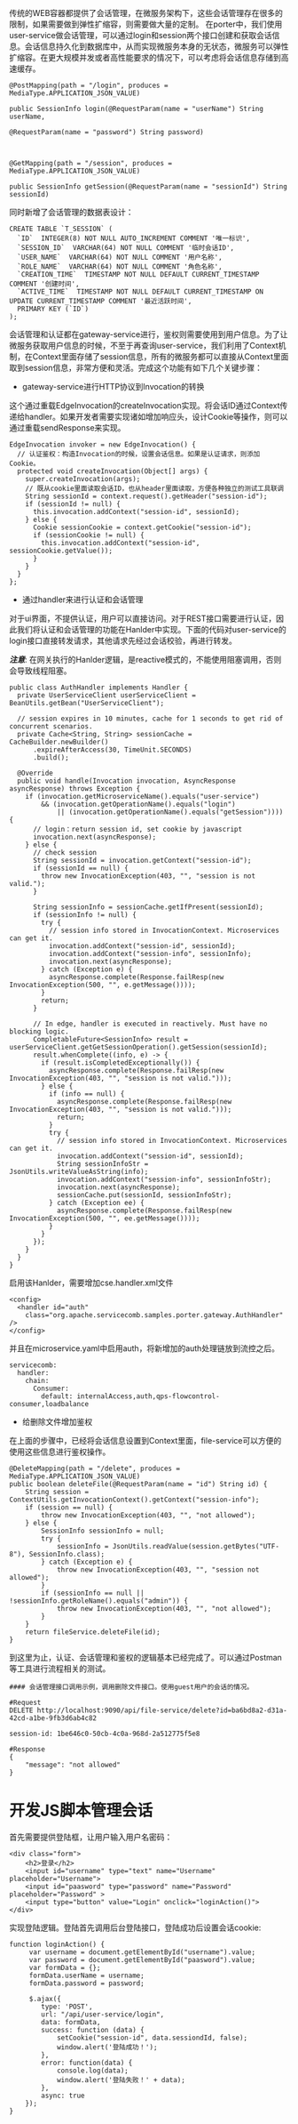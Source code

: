传统的WEB容器都提供了会话管理，在微服务架构下，这些会话管理存在很多的限制，如果需要做到弹性扩缩容，则需要做大量的定制。 在porter中，我们使用user-service做会话管理，可以通过login和session两个接口创建和获取会话信息。会话信息持久化到数据库中，从而实现微服务本身的无状态，微服务可以弹性扩缩容。在更大规模并发或者高性能要求的情况下，可以考虑将会话信息存储到高速缓存。

```
@PostMapping(path = "/login", produces = MediaType.APPLICATION_JSON_VALUE)

public SessionInfo login(@RequestParam(name = "userName") String userName,

@RequestParam(name = "password") String password)



@GetMapping(path = "/session", produces = MediaType.APPLICATION_JSON_VALUE)

public SessionInfo getSession(@RequestParam(name = "sessionId") String sessionId)
```

同时新增了会话管理的数据表设计：

    CREATE TABLE `T_SESSION` (
      `ID`  INTEGER(8) NOT NULL AUTO_INCREMENT COMMENT '唯一标识',
      `SESSION_ID`  VARCHAR(64) NOT NULL COMMENT '临时会话ID',
      `USER_NAME`  VARCHAR(64) NOT NULL COMMENT '用户名称',
      `ROLE_NAME`  VARCHAR(64) NOT NULL COMMENT '角色名称',
      `CREATION_TIME`  TIMESTAMP NOT NULL DEFAULT CURRENT_TIMESTAMP COMMENT '创建时间',
      `ACTIVE_TIME`  TIMESTAMP NOT NULL DEFAULT CURRENT_TIMESTAMP ON UPDATE CURRENT_TIMESTAMP COMMENT '最近活跃时间',
      PRIMARY KEY (`ID`)
    );

会话管理和认证都在gateway-service进行，鉴权则需要使用到用户信息。为了让微服务获取用户信息的时候，不至于再查询user-service，我们利用了Context机制，在Context里面存储了session信息，所有的微服务都可以直接从Context里面取到session信息，非常方便和灵活。完成这个功能有如下几个关键步骤：

* gateway-service进行HTTP协议到Invocation的转换

这个通过重载EdgeInvocation的createInvocation实现。将会话ID通过Context传递给handler。如果开发者需要实现诸如增加响应头，设计Cookie等操作，则可以通过重载sendResponse来实现。

```
EdgeInvocation invoker = new EdgeInvocation() {
  // 认证鉴权：构造Invocation的时候，设置会话信息。如果是认证请求，则添加Cookie。
  protected void createInvocation(Object[] args) {
    super.createInvocation(args);
    // 既从cookie里面读取会话ID，也从header里面读取，方便各种独立的测试工具联调
    String sessionId = context.request().getHeader("session-id");
    if (sessionId != null) {
      this.invocation.addContext("session-id", sessionId);
    } else {
      Cookie sessionCookie = context.getCookie("session-id");
      if (sessionCookie != null) {
        this.invocation.addContext("session-id", sessionCookie.getValue());
      }
    }
  }
};
```

* 通过handler来进行认证和会话管理

对于ui界面，不提供认证，用户可以直接访问。对于REST接口需要进行认证，因此我们将认证和会话管理的功能在Hanlder中实现。下面的代码对user-service的login接口直接转发请求，其他请求先经过会话校验，再进行转发。

***注意***: 在网关执行的Hanlder逻辑，是reactive模式的，不能使用阻塞调用，否则会导致线程阻塞。

```
public class AuthHandler implements Handler {
  private UserServiceClient userServiceClient = BeanUtils.getBean("UserServiceClient");

  // session expires in 10 minutes, cache for 1 seconds to get rid of concurrent scenarios.
  private Cache<String, String> sessionCache = CacheBuilder.newBuilder()
      .expireAfterAccess(30, TimeUnit.SECONDS)
      .build();

  @Override
  public void handle(Invocation invocation, AsyncResponse asyncResponse) throws Exception {
    if (invocation.getMicroserviceName().equals("user-service")
        && (invocation.getOperationName().equals("login")
            || (invocation.getOperationName().equals("getSession")))) {
      // login：return session id, set cookie by javascript
      invocation.next(asyncResponse);
    } else {
      // check session
      String sessionId = invocation.getContext("session-id");
      if (sessionId == null) {
        throw new InvocationException(403, "", "session is not valid.");
      }

      String sessionInfo = sessionCache.getIfPresent(sessionId);
      if (sessionInfo != null) {
        try {
          // session info stored in InvocationContext. Microservices can get it. 
          invocation.addContext("session-id", sessionId);
          invocation.addContext("session-info", sessionInfo);
          invocation.next(asyncResponse);
        } catch (Exception e) {
          asyncResponse.complete(Response.failResp(new InvocationException(500, "", e.getMessage())));
        }
        return;
      }

      // In edge, handler is executed in reactively. Must have no blocking logic.
      CompletableFuture<SessionInfo> result = userServiceClient.getGetSessionOperation().getSession(sessionId);
      result.whenComplete((info, e) -> {
        if (result.isCompletedExceptionally()) {
          asyncResponse.complete(Response.failResp(new InvocationException(403, "", "session is not valid.")));
        } else {
          if (info == null) {
            asyncResponse.complete(Response.failResp(new InvocationException(403, "", "session is not valid.")));
            return;
          }
          try {
            // session info stored in InvocationContext. Microservices can get it. 
            invocation.addContext("session-id", sessionId);
            String sessionInfoStr = JsonUtils.writeValueAsString(info);
            invocation.addContext("session-info", sessionInfoStr);
            invocation.next(asyncResponse);
            sessionCache.put(sessionId, sessionInfoStr);
          } catch (Exception ee) {
            asyncResponse.complete(Response.failResp(new InvocationException(500, "", ee.getMessage())));
          }
        }
      });
    }
  }
}
```

启用该Hanlder，需要增加cse.handler.xml文件

```
<config>
  <handler id="auth"
    class="org.apache.servicecomb.samples.porter.gateway.AuthHandler" />
</config>
```

并且在microservice.yaml中启用auth，将新增加的auth处理链放到流控之后。

```
servicecomb:
  handler:
    chain:
      Consumer:
        default: internalAccess,auth,qps-flowcontrol-consumer,loadbalance
```

* 给删除文件增加鉴权

在上面的步骤中，已经将会话信息设置到Context里面，file-service可以方便的使用这些信息进行鉴权操作。

```
@DeleteMapping(path = "/delete", produces = MediaType.APPLICATION_JSON_VALUE)
public boolean deleteFile(@RequestParam(name = "id") String id) {
    String session = ContextUtils.getInvocationContext().getContext("session-info");
    if (session == null) {
        throw new InvocationException(403, "", "not allowed");
    } else {
        SessionInfo sessionInfo = null;
        try {
            sessionInfo = JsonUtils.readValue(session.getBytes("UTF-8"), SessionInfo.class);
        } catch (Exception e) {
            throw new InvocationException(403, "", "session not allowed");
        }
        if (sessionInfo == null || !sessionInfo.getRoleName().equals("admin")) {
            throw new InvocationException(403, "", "not allowed");
        }
    }
    return fileService.deleteFile(id);
}
```

到这里为止，认证、会话管理和鉴权的逻辑基本已经完成了。可以通过Postman等工具进行流程相关的测试。

```
#### 会话管理接口调用示例，调用删除文件接口。使用guest用户的会话的情况。

#Request
DELETE http://localhost:9090/api/file-service/delete?id=ba6bd8a2-d31a-42cd-a1be-9fb3d6ab4c82

session-id: 1be646c0-50cb-4c0a-968d-2a512775f5e8

#Response
{
    "message": "not allowed"
}
```



# 开发JS脚本管理会话

首先需要提供登陆框，让用户输入用户名密码：

```
<div class="form">
    <h2>登录</h2>
    <input id="username" type="text" name="Username" placeholder="Username">
    <input id="paasword" type="password" name="Password" placeholder="Password" >
    <input type="button" value="Login" onclick="loginAction()">
</div>
```

实现登陆逻辑。登陆首先调用后台登陆接口，登陆成功后设置会话cookie:

```
function loginAction() {
     var username = document.getElementById("username").value;
     var password = document.getElementById("paasword").value;
     var formData = {};
     formData.userName = username;
     formData.password = password;

     $.ajax({
        type: 'POST',
        url: "/api/user-service/login",
        data: formData,
        success: function (data) {
            setCookie("session-id", data.sessiondId, false);
            window.alert('登陆成功！');
        },
        error: function(data) {
            console.log(data);
            window.alert('登陆失败！' + data);
        },
        async: true
    });
}
```



